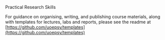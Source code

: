 Practical Research Skills

For guidance on organising, writing, and publishing course materials, along with templates for lectures, labs and reports, please see the readme at [https://github.com/uoepsy/templates](https://github.com/uoepsy/templates) 
